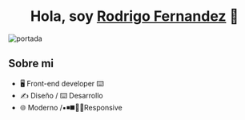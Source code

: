 
<div align="center">
<h1 align="center" color:#6790ca>Hola, soy <a href="http://rodrigofernandez.site/index/](https://rodrigofernandez.vercel.app/">Rodrigo Fernandez</a> 👋</h1>
</div>
<img src="https://i.postimg.cc/kXq60NpG/1718925265804.jpg" alt="portada" border="0" height: 50%>

## Sobre mi

- 🖥️ Front-end developer ⌨️
- ✍️ Diseño / ⌨️ Desarrollo
- 🌐 Moderno /▪️◾◼️🔳📲Responsive
